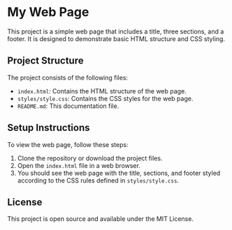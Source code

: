# My Web Page

This project is a simple web page that includes a title, three sections, and a footer. It is designed to demonstrate basic HTML structure and CSS styling.

## Project Structure

The project consists of the following files:

- `index.html`: Contains the HTML structure of the web page.
- `styles/style.css`: Contains the CSS styles for the web page.
- `README.md`: This documentation file.

## Setup Instructions

To view the web page, follow these steps:

1. Clone the repository or download the project files.
2. Open the `index.html` file in a web browser.
3. You should see the web page with the title, sections, and footer styled according to the CSS rules defined in `styles/style.css`.

## License

This project is open source and available under the MIT License.